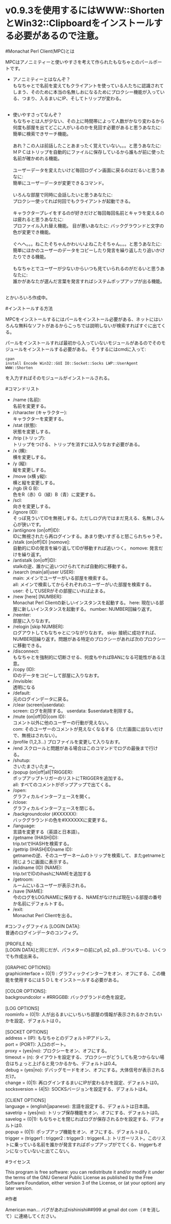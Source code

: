 
# v0.9.3を使用するにはWWW::ShortenとWin32::Clipboardをインストールする必要があるので注意。


#Monachat Perl Client(MPC)とは

MPCはアノニミティーと使いやすさを考えて作られたもなちゃとのパールポートです。
* アノニミティーとはなんぞ？<br>
もなちゃとで名前を変えてもクライアントを使っている人たちに認識されてしまう、そのために本当の名無しおになるためにプロクシー機能が入っている、つまり、入るまいにIP、そしてトリップが変わる。<br><br>

* 使いやすさってなんぞ？<br>
   もなちゃとは人が少ない、その上に時間帯によって人数がかなり変わるから何度も部屋を出てどこに人がいるのかを見回す必要があると思うあなたに:<br>
   簡単に検索できサーチ機能。<br><br>
   あれ？この人は前話したことあまったく覚えていない。。。と思うあなたに:<br> ＭＰＣはトリップを自動的にファイルに保存しているから誰もが前に使った名前が確かめれる機能。<br><br>
   ユーザーデータを変えたいけど毎回ログイン画面に戻るのはだるいと思うあなに:<br> 簡単にユーザーデータが変更できるコマンド。<br><br>
   いろんな部屋で同時に会話したいと思うあなたに:<br>
   プロクシー使ってれば何回でもクライアントが起動できる。<br><br>
   キャラクタープレイをするのが好きだけど毎回毎回名前とキャラを変えるのは疲れると思うあなたに:<br> プロファイル入れ替え機能。
   目が悪いあなたに: バックグラウンドと文字の色が変更でき機能。<br><br>
   ぐへへ。。。ねこたそちゃんかわいいよねこたそちゃん。。。と思うあなたに:<br> 簡単にほかのユーザーのデータをコピーしたり発言を繰り返したり追いかけたりできる機能。<br><br>
   もなちゃとでユーザーが少ないからいつも見ていられるのがだるいと思うあなたに:<br> 誰かがあなたが選んだ言葉を発言すればシステムポップアップが出る機能。<br><br>

とかいろいろ作成中。


#インストールする方法

MPCをインストールするにはパールをインストール必要がある、ネットにはいろんな無料なソフトがあるからこっちでは説明しないが検索すればすぐに出てくる。

パールをインストールすれば最初から入っていないモジュールがあるのでそのモジュールをインストールする必要がある。
そうするにはcmdに入って:

```
cpan
install Encode Win32::GUI IO::Socket::Socks LWP::UserAgent WWW::Shorten
```

を入力すればそのモジュールがインストールされる。

#コマンドリスト

* /name (名前):<br>
名前を変更する。
* /character (キャラクター):<br>
キャラクターを変更する。
* /stat (状態):<br>
状態を変更しする。
* /trip (トリップ):<br>
トリップをつける、トリップを消すには入りなおす必要がある。
* /x (横):<br>
横を変更しする。
* /y (縦):<br>
縦を変更しする。
* /move (x横 y縦):<br>
横と縦を変更しする。
* /rgb (R G B):<br>
色をR（赤）G（緑）B（青）に変更する。
* /scl:<br>
向きを変更しする。
* /ignore (ID):<br>
そっぽ見ういてIDを無視しする。ただしログ内ではまだ見える、名無しさん心が狭いです。
* /antiignore (on|off|ID):<br>
IDに無視されたら再ログインする。あまり使いすぎると怒こられちゃうぞ。
* /stalk (on|off|ID) [nomove]:<br>
自動的にIDの発言を繰り返してIDが移動すれば追いつく。
   nomove: 発言だけを繰り返す。
* /antistalk (on|off|ID):<br>
stalkの逆、誰かに追いつけられてれば自動的に移動する。
* /search (main|all|user USER):<br>
   main: メインでユーザーがいる部屋を検索する。<br>
   all: メインで検索してからそれぞれのユーザーがいた部屋を検索する。<br>
   user: そしてUSERがその部屋にいれば止まる。<br>
* /new [here] [NUMBER]:<br>
Monachat Perl Clientの新しいインスタンスを起動する。
  here: 現在いる部屋に新しいインスタンスを起動する。
  number: NUMBER回繰り返す。
* /reenter:<br>
部屋に入りなおす。
* /relogin [skip NUMBER]:<br>
ログアウトしてもなちゃとにつながりなおす。
   skip: 接続に成功すれば、NUMBER回繰り返す。問題がある特定のプロクシーがあれば次のプロクシーに移動できる。
* /disconnect:<br>
もなちゃとを強制的に切断させる、何度もやればBANになる可能性がある注意。
* /copy (ID):<br>
IDのデータをコピーして部屋に入りなおす。
* /invisible:<br>
透明になる
* /default:<br>
元のログインデータに戻る。
* /clear (screen|userdata):<br>
   screen: ログを削除する。
   userdata: $userdataを削除する。
* /mute (on|off|ID|com ID): <br>
   コメント以外に他のユーザーの行動が見えない。<br>
   com: そのユーザーのコメントが見えなくなるする（ただ画面に出ないだけで、無視はされない）。
* /profile (1,2,3...)
   プロファイルを変更して入りなおす。
* /end
   スクロールと問題がある場合はこのコマンドでログの最後まで行ける。
* /shutup: <br>
さいたまさいたまー。
* /popup (on|off|all|TRIGGER):<br>
ポップアップトリガーのリストにTRIGGERを追加する。<br>
all: すべてのコメントがポップアップで出てくる。
* /open:<br>
グラフィカルインターフェースを開く。
* /close:<br>
グラフィカルインターフェースを閉じる。
* /backgroundcolor (#XXXXXX):<br>
バックグラウンドの色を#XXXXXXに変更する。
* /language:<br>
言語を変更する（英語と日本語）。
* /getname (IHASH|ID):<br>
trip.txtでIHASHを検索する。
* /gettrip (IHASH|ID|name ID):<br>
getnameの逆、そのユーザーネームのトリップを検索して、またgetnameと同じように画面に表示する。
* /addname (ID) (NAME):<br>
trip.txtでIDのihashにNAMEを追加する
* /getroom:<br>
ルームにいるユーザーが表示される。
* /save [NAME]:<br>
今のログをLOG/NAMEに保存する、NAMEがなければ現在いる部屋の番号か名前にデフォルトする。
* /exit:<br>
Monachat Perl Clientを出る。

#コンフィグファイル
\[LOGIN DATA]:<br>
普通のログインデータのコンフィグ。<br><br>
\[PROFILE N]:<br>
[LOGIN DATA]と同じだが、パラメターの前にp1, p2, p3...がついている、いくつでも作成出来る。<br><br>
\[GRAPHIC OPTIONS]:<br>
graphicinterface = (0|1) : グラフィックインターフをオン、オフにする、この機能を使用するにはＳＤＬをインストールする必要がある。<br><br>
\[COLOR OPTIONS]:<br>
backgroundcolor = #RRGGBB: バックグランドの色を設定。<br><br>
[LOG OPTIONS]<br>
roominfo = (0|1): 人が出るまいにいちいち部屋の情報が表示されるかされないかを設定、デフォルトは０。<br><br>
[SOCKET OPTIONS]<br>
address = (IP): もなちゃとのデフォルトIPアドレス。<br>
port  = (PORT): 入口のポート。<br>
proxy = (yes|no): プロクシーをオン、オフにする。<br>
timeout = (n): タイアウトを設定する、プロクシーがどうしても見つからない場合はちょっと上げると見つかるかも、デフォルトは0.4。<br>
debug = (yes|no): デバッグモードをオン、オフにする。大体信号が表示されるだけ。<br>
change = (0|1): 再ログインするまいにIPが変わるかを設定、デフォルトは0。<br>
socksversion = (4|5): SOCKSバージョンを設定する、デフォルトは4。<br><br>
[CLIENT OPTIONS]<br>
language = (english|japanese): 言語を設定する、デフォルトは日本語。<br>
savetrip = (yes|no): トリップ保存機能をオン、オフにする、デフォルトは0。<br>
savelog = (0|1): もなちゃとを閉じればログが保存されるかを設定する、デフォルトは0.<br>
popup = (0|1): ポップアップ機能をオン、オフにする、デフォルトは０。<br>
trigger = (trigger1 : trigger2 : trigger3 : trigger4...): トリガーリスト。このリストに乗っている名前を誰かが発言すればポップアップがでてくる、triggerもオンになっていないと出てこない。

#ライセンス

This program is free software: you can redistribute it and/or modify it under the terms of the GNU General Public License as published by the Free Software Foundation, either version 3 of the License, or (at your option) any later version.


#作者

American man...
バグがあればnishinishi##999 at gmail dot com（＃を消して）に連絡してください。
